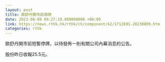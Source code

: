 ```yaml
---
layout: post
title: 歐舒丹開市前停牌
date: 2023-08-09 09:27:19.000000000 +08:00
link: https://news.rthk.hk/rthk/ch/component/k2/1712691-20230809.htm
categories: rthk
---
```


歐舒丹開市前短暫停牌，以待發佈一則有關公司內幕消息的公告。 

股份昨日收報25.5元。
